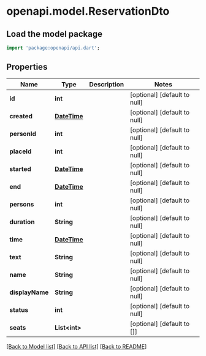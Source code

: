 # openapi.model.ReservationDto

## Load the model package
```dart
import 'package:openapi/api.dart';
```

## Properties
Name | Type | Description | Notes
------------ | ------------- | ------------- | -------------
**id** | **int** |  | [optional] [default to null]
**created** | [**DateTime**](DateTime.md) |  | [optional] [default to null]
**personId** | **int** |  | [optional] [default to null]
**placeId** | **int** |  | [optional] [default to null]
**started** | [**DateTime**](DateTime.md) |  | [optional] [default to null]
**end** | [**DateTime**](DateTime.md) |  | [optional] [default to null]
**persons** | **int** |  | [optional] [default to null]
**duration** | **String** |  | [optional] [default to null]
**time** | [**DateTime**](DateTime.md) |  | [optional] [default to null]
**text** | **String** |  | [optional] [default to null]
**name** | **String** |  | [optional] [default to null]
**displayName** | **String** |  | [optional] [default to null]
**status** | **int** |  | [optional] [default to null]
**seats** | **List&lt;int&gt;** |  | [optional] [default to []]

[[Back to Model list]](../README.md#documentation-for-models) [[Back to API list]](../README.md#documentation-for-api-endpoints) [[Back to README]](../README.md)


